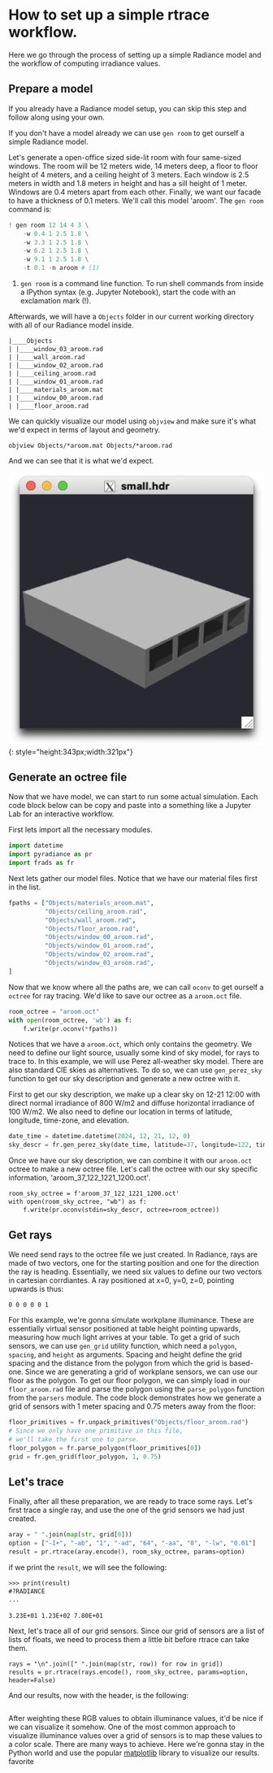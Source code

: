 # How to set up a simple rtrace workflow.

Here we go through the process of setting up a simple Radiance
model and the workflow of computing irradiance values.


## Prepare a model

If you already have a Radiance model setup, you can skip this step
and follow along using your own.

If you don't have a model already we can use `gen room` to get ourself
a simple Radiance model.

Let's generate a open-office sized side-lit room
with four same-sized windows. The room will be 12 meters wide, 14 meters
deep, a floor to floor height of 4 meters, and a ceiling height of 3 meters. Each window is 2.5 meters in width
and 1.8 meters in height and has a sill height of 1 meter. Windows are 0.4 meters
apart from each other. Finally, we want our facade to have a thickness
of 0.1 meters. We'll call this model 'aroom'. The `gen room` command is:

```python 
! gen room 12 14 4 3 \
	-w 0.4 1 2.5 1.8 \
	-w 3.3 1 2.5 1.8 \
	-w 6.2 1 2.5 1.8 \
	-w 9.1 1 2.5 1.8 \
	-t 0.1 -n aroom # (1)
```

1. `gen room` is a command line function. To run shell commands from inside a IPython syntax (e.g. Jupyter Notebook), start the code with an exclamation mark (!).

Afterwards, we will have a `Objects` folder in our current working
directory with all of our Radiance model inside.

```
|____Objects
| |____window_03_aroom.rad
| |____wall_aroom.rad
| |____window_02_aroom.rad
| |____ceiling_aroom.rad
| |____window_01_aroom.rad
| |____materials_aroom.mat
| |____window_00_aroom.rad
| |____floor_aroom.rad
```
We can quickly visualize our model using `objview` and
make sure it's what we'd expect in terms of layout and geometry.
```
objview Objects/*aroom.mat Objects/*aroom.rad
```
And we can see that it is what we'd expect.

![image](../assets/model.png){: style="height:343px;width:321px"}


## Generate an octree file

Now that we have model, we can start to run some actual simulation.
Each code block below can be copy and paste into a something like
a Jupyter Lab for an interactive workflow.

First lets import all the necessary modules.
```py
import datetime
import pyradiance as pr
import frads as fr
```

Next lets gather our model files. Notice that we have our
material files first in the list.

```py
fpaths = ["Objects/materials_aroom.mat",
          "Objects/ceiling_aroom.rad",
          "Objects/wall_aroom.rad",
          "Objects/floor_aroom.rad",
          "Objects/window_00_aroom.rad",
          "Objects/window_01_aroom.rad",
          "Objects/window_02_aroom.rad",
          "Objects/window_03_aroom.rad",
]
```

Now that we know where all the paths are, we can call `oconv`
to get ourself a `octree` for ray tracing. We'd like to save
our octree as a `aroom.oct` file.


```python
room_octree = "aroom.oct"
with open(room_octree, 'wb') as f:
    f.write(pr.oconv(*fpaths))
```

Notices that we have a `aroom.oct`, which only contains the geometry.
We need to define our light source, usually some kind of sky model,
for rays to trace to. In this example, we will use Perez all-weather
sky model. There are also standard CIE skies as alternatives.
To do so, we can use `gen_perez_sky` function to get our sky
description and generate a new octree with it.

First to get our sky description, we make up a clear sky on 12-21 12:00
with direct normal irradiance of 800 W/m2 and diffuse horizontal irradiance of 100 W/m2.
We also need to define our location in terms of latitude, longitude, time-zone, and
elevation.

```py
date_time = datetime.datetime(2024, 12, 21, 12, 0)
sky_descr = fr.gen_perez_sky(date_time, latitude=37, longitude=122, timezone=120, dirnorm=800, diffhor=100)
```
Once we have our sky description, we can combine it with our `aroom.oct` octree
to make a new octree file. Let's call the octree with our sky specific information,
'aroom_37_122_1221_1200.oct'.
```
room_sky_octree = f'aroom_37_122_1221_1200.oct'
with open(room_sky_octree, "wb") as f:
    f.write(pr.oconv(stdin=sky_descr, octree=room_octree))
```


## Get rays

We need send rays to the octree file we just created.
In Radiance, rays are made of two vectors, one for the starting
position and one for the direction the ray is heading.
Essentially, we need six values to define our two vectors in
cartesian corrdiantes. A ray positioned at x=0, y=0, z=0,
pointing upwards is thus:
```
0 0 0 0 0 1
```
For this example, we're gonna simulate workplane illuminance.
These are essentially virtual sensor positioned at table height
pointing upwards, measuring how much light arrives at your table.
To get a grid of such sensors, we can use `gen_grid` utility
function, which need a `polygon`, `spacing`, and `height` as
arguments. Spacing and height define the grid spacing and the distance
from the polygon from which the grid is based-one.
Since we are generating a grid of workplane sensors,
we can use our floor as the polygon. To get our floor polygon,
we can simply load in our `floor_aroom.rad` file and parse
the polygon using the `parse_polygon` function from the `parsers` module.
The code block demonstrates how we generate a grid of sensors with
1 meter spacing and 0.75 meters away from the floor:

```py
floor_primitives = fr.unpack_primitives("Objects/floor_aroom.rad")
# Since we only have one primitive in this file,
# we'll take the first one to parse.
floor_polygon = fr.parse_polygon(floor_primitives[0])
grid = fr.gen_grid(floor_polygon, 1, 0.75)
```

## Let's trace

Finally, after all these preparation, we are ready to trace some rays.
Let's first trace a single ray, and use the one of the grid sensors
we had just created.

```py
aray = " ".join(map(str, grid[0]))
option = ["-I+", "-ab", "1", "-ad", "64", "-aa", "0", "-lw", "0.01"]
result = pr.rtrace(aray.encode(), room_sky_octree, params=option)
```
if we print the `result`, we will see the following:
```
>>> print(result)
#?RADIANCE
...

3.23E+01 1.23E+02 7.80E+01
```

Next, let's trace all of our grid sensors. Since our grid of sensors are a list
of lists of floats, we need to process them a little bit before rtrace can take them.

```
rays = "\n".join([" ".join(map(str, row)) for row in grid])
results = pr.rtrace(rays.encode(), room_sky_octree, params=option, header=False)
```
And our results, now with the header, is the following:
```
```
After weighting these RGB values to obtain illuminance values, it'd be nice if we
can visualize it somehow. One of the most common approach to visualize illuminance
values over a grid of sensors is to map these values to a color scale.  There are many
ways to achieve. Here we're gonna stay in the Python world and use the popular
[matplotlib](https://matplotlib.org) library to visualize our results.
favorite

